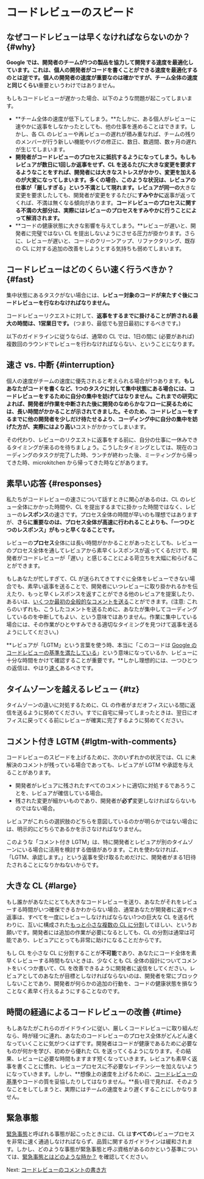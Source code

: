 # コードレビューのスピード



## なぜコードレビューは早くなければならないのか？ {#why}

**Google では、開発者のチームが1つの製品を協力して開発する速度を最適化しています。**これは、個人の開発者がコードを書くことができる速度を最適化するのとは逆です。個人の開発者の速度が重要なのは確かですが、チーム全体の速度と**同じくらい**重要というわけではありません。

もしもコードレビューが遅かった場合、以下のような問題が起こってしまいます。

*   **チーム全体の速度が低下してしまう。**たしかに、ある個人がレビューに速やかに返事をしなかったとしても、他の仕事を進めることはできます。しかし、各 CL のレビューや再レビューの遅れが積み重なれば、チームの残りのメンバーが行う新しい機能やバグの修正に、数日、数週間、数ヶ月の遅れが生じてしまいます。
*   **開発者がコードレビューのプロセスに抵抗するようになってしまう。**もしもレビュアが数日に1回しか返事をせず、CL を送るたびに大きな変更を要求するようなことをすれば、開発者には大きなストレスがかかり、変更を加えるのが大変になってしまいます。多くの場合、このような状況は、レビュアの仕事が「厳しすぎる」という不満として現れます。レビュアが**同一の**大きな変更を要求したしても、開発者が変更をするたびに**すみやかに**返事が返ってくれば、不満は無くなる傾向があります。**コードレビューのプロセスに関する不満の大部分は、実際にはレビューのプロセスをすみやかに行うことによって解消されます。**
*   **コードの健康状態に大きな影響を与えてしまう。**レビューが遅いと、開発者に完璧ではない CL を提出しないようにさせる圧力が掛かります。さらに、レビューが遅いと、コードのクリーンアップ、リファクタリング、既存の CL に対する追加の改善をしようとする気持ちも弱めてしまいます。

## コードレビューはどのくらい速く行うべきか？ {#fast}

集中状態にあるタスクがない場合には、**レビュー対象のコードが来たすぐ後にコードレビューを行なわなければなりません。**

コードレビューリクエストに対して、**返事をするまでに掛けることが許される最大の時間は、1営業日です。** (つまり、最低でも翌日最初にするべきです。)

以下のガイドラインに従うならば、通常の CL では、1日の間に (必要があれば) 複数回のラウンドでレビューを行わなければならない、ということになります。

## 速さ vs. 中断 {#interruption}

個人の速度がチームの速度に優先されると考えられる場合が1つあります。**もしあなたがコードを書くなど、1つのタスクに対して集中状態にある場合には、コードレビューをするために自分の集中を妨げてはなりません。**これまでの研究によれば、開発者が作業を中断された後に開発のなめらかなフローに戻るためには、長い時間がかかることが示されてきました。そのため、コードレビューをするまでに他の開発者を少しだけ待たせるより、コーディング中に自分の集中を妨げた方が、実際には**より高い**コストがかかってしまいます。

その代わり、レビューのリクエストに返事をする前に、自分の仕事に一休みできるタイミングが来るのを待ちましょう。こうしたタイミングとしては、現在のコーディングのタスクが完了した時、ランチが終わった後、ミーティングから帰ってきた時、microkitchen から帰ってきた時などがあります。

## 素早い応答 {#responses}

私たちがコードレビューの速さについて話すときに関心があるのは、CL のレビュー全体にかかった時間や、CL を提出するまでに掛かった時間ではなく、レビューの**レスポンス**の速さです。プロセス全体の時間が早いのも理想ではありますが、**さらに重要なのは、プロセス全体が高速に行われることよりも、「一つひとつのレスポンス」がもっと早くなることです。** 

レビューの**プロセス**全体には長い時間がかかることがあったとしても、レビューのプロセス全体を通してレビュアから素早くレスポンスが返ってくるだけで、開発者がコードレビューが「遅い」と感じることによる苛立ちを大幅に和らげることができます。

もしあなたが忙しすぎて、CL が送られてきてすぐに全体をレビューできない場合でも、素早い返事を送ることで、開発者にいつレビューに取り掛かれるかを伝えたり、もっと早くレスポンスを返すことができる他のレビュアを提案したり、あるいは、[いくつか最初の全般的なコメントを送る](navigate.md)ことができます。(注意: これらのいずれも、こうしたコメントを送るために、あなたが集中してコーディングしているのを中断してもよい、という意味ではありません。作業に集中している場合には、その作業がひとやすみできる適切なタイミングを見つけて返事を送るようにしてください。)

**レビュアが「LGTM」という言葉を使う時、本当に「このコードは [Google のコードレビューの基準を満たしている](standard.md)」という意味になっているか、レビューに十分な時間をかけて確認することが重要です。**しかし理想的には、一つひとつの返信は、やはり[速く](#fast)あるべきです。

## タイムゾーンを越えるレビュー {#tz}

タイムゾーンの違いに対処するために、CL の作者がまだオフィスにいる間に返信を送るように努めてください。すでに自宅に帰ってしまったときは、翌日にオフィスに戻ってくる前にレビューが確実に完了するように努めてください。

## コメント付き LGTM {#lgtm-with-comments}

コードレビューのスピードを上げるために、次のいずれかの状況では、CL に未解決のコメントが残っている場合であっても、レビュアが LGTM や承認を与えることがあります。

*   開発者がレビュアに残されたすべてのコメントに適切に対処するであろうことを、レビュアが確信している場合。
*   残された変更が細かいものであり、開発者が**必ず**変更しなければならないものではない場合。

レビュアがこれらの選択肢のどちらを意図しているのかが明らかではない場合には、明示的にどちらであるかを示さなければなりません。

このような「コメント付き LGTM」は、特に開発者とレビュアが別のタイムゾーンにいる場合に活用を検討する価値があります。これを使わなければ、「LGTM、承認します。」という返事を受け取るためだけに、開発者がまる1日待たされることになりかねないからです。

## 大きな CL {#large}

もし誰かがあなたにとても大きなコードレビューを送り、あなたがそれをレビューする時間がいつ確保できるかわからない場合、通常あなたが開発者に返すべき返事は、すべてを一度にレビューしなければならない1つの巨大な CL を送る代わりに、互いに構成された[もっと小さな複数の CL に分割](../developer/small-cls.md)してほしい、というお願いです。開発者には追加の作業が必要になるとしても、CL の分割は通常は可能であり、レビュアにとっても非常に助けになることだからです。

もし CL を小さな CL に分割することが**不可能**であり、あなたにコード全体を素早くレビューする時間もないときは、少なくとも CL 全体の設計についてコメントをいくつか書いて、CL を改善できるように開発者に返信をしてください。レビュアとしてのあなたが目標としなければならないのは、開発者を常にブロックしないことであり、開発者が何らかの追加の行動を、コードの健康状態を損なうことなく素早く行えるようにすることなのです。

## 時間の経過によるコードレビューの改善 {#time}

もしあなたがこれらのガイドラインに従い、厳しくコードレビューに取り組んだなら、時が経つに連れ、あなたのコードレビューのプロセス全体がどんどん速くなっていくことに気がつくはずです。開発者はコードが健康であるために必要なものが何かを学び、初めから優れた CL を送ってくるようになります。その結果、レビューに必要な時間もますます短くなっていきます。レビュアも素早く返事を書くことに慣れ、レビュープロセスに不必要なレイテンシーを加えないようになっていきます。しかし、**想像上の速度を上げるために、[コードレビューの基準](standard.md)やコードの質を妥協したりしてはなりません。**長い目で見れば、そのようなことをしてしまうと、実際にはチームの速度をより遅くすることにしかなりません。

## 緊急事態

[緊急事態](../emergencies.md)と呼ばれる事態が起こったときには、CL は**すべての**レビュープロセスを非常に速く通過しなければならず、品質に関するガイドラインは緩和されます。しかし、どのような事態が緊急事態と呼ぶ資格があるのかという基準については、[緊急事態とはどのような時か？](../emergencies.md#what) を確認してください。

Next: [コードレビューのコメントの書き方](comments.md)
